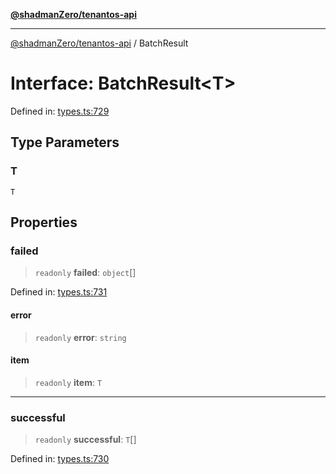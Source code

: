 [**@shadmanZero/tenantos-api**](../README.md)

***

[@shadmanZero/tenantos-api](../globals.md) / BatchResult

# Interface: BatchResult\<T\>

Defined in: [types.ts:729](https://github.com/shadmanZero/tenantos-api/blob/a3061c31c45f4aa1cfaa0e889df3cea522a254ad/src/types.ts#L729)

## Type Parameters

### T

`T`

## Properties

### failed

> `readonly` **failed**: `object`[]

Defined in: [types.ts:731](https://github.com/shadmanZero/tenantos-api/blob/a3061c31c45f4aa1cfaa0e889df3cea522a254ad/src/types.ts#L731)

#### error

> `readonly` **error**: `string`

#### item

> `readonly` **item**: `T`

***

### successful

> `readonly` **successful**: `T`[]

Defined in: [types.ts:730](https://github.com/shadmanZero/tenantos-api/blob/a3061c31c45f4aa1cfaa0e889df3cea522a254ad/src/types.ts#L730)
